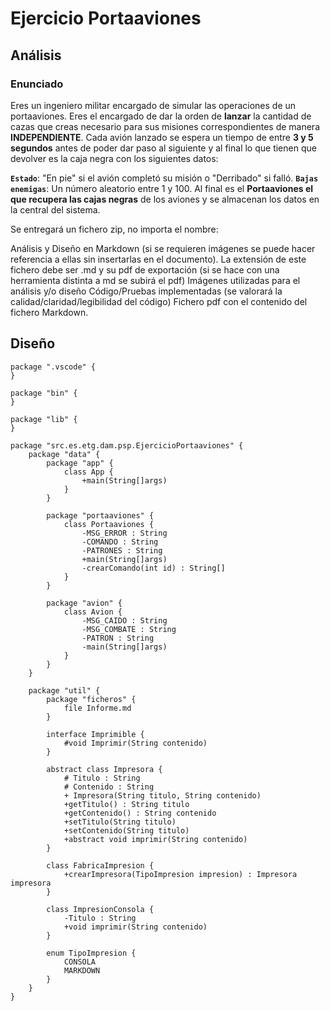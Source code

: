 # Ejercicio Portaaviones

## Análisis

### Enunciado

Eres un ingeniero militar encargado de simular las operaciones de un portaaviones. Eres el encargado de dar la orden de **lanzar** la cantidad de cazas que creas necesario para sus misiones correspondientes de manera **INDEPENDIENTE**. Cada avión lanzado se espera un tiempo de entre **3 y 5 segundos** antes de poder dar paso al siguiente y al final lo que tienen que devolver es la caja negra con los siguientes datos:

**`Estado`**: "En pie" si el avión completó su misión o "Derribado" si falló.
**`Bajas enemigas`**: Un número aleatorio entre 1 y 100.
Al final es el **Portaaviones el que recupera las cajas negras** de los aviones y se almacenan los datos en la central del sistema. 

Se entregará un fichero zip, no importa el nombre:

Análisis y Diseño en Markdown (si se requieren imágenes se puede hacer referencia a ellas sin insertarlas en el documento). La extensión de este fichero debe ser .md y su pdf de exportación (si se hace con una herramienta distinta a md se subirá el pdf)
Imágenes utilizadas para el análisis y/o diseño
Código/Pruebas implementadas (se valorará la calidad/claridad/legibilidad del código)
Fichero pdf con el contenido del fichero Markdown.

## Diseño

```plantuml
package ".vscode" {
}

package "bin" {
}

package "lib" {
}

package "src.es.etg.dam.psp.EjercicioPortaaviones" {
    package "data" {
        package "app" {
            class App {
                +main(String[]args)
            }
        }

        package "portaaviones" {
            class Portaaviones {
                -MSG_ERROR : String
                -COMANDO : String
                -PATRONES : String
                +main(String[]args)
                -crearComando(int id) : String[]
            }
        }

        package "avion" {
            class Avion {
                -MSG_CAIDO : String
                -MSG_COMBATE : String
                -PATRON : String
                -main(String[]args)
            }
        }
    }

    package "util" {
        package "ficheros" {
            file Informe.md
        }

        interface Imprimible {
            #void Imprimir(String contenido)
        }

        abstract class Impresora {
            # Titulo : String
            # Contenido : String
            + Impresora(String titulo, String contenido)
            +getTitulo() : String titulo
            +getContenido() : String contenido
            +setTitulo(String titulo)
            +setContenido(String titulo)
            +abstract void imprimir(String contenido)
        }

        class FabricaImpresion {
            +crearImpresora(TipoImpresion impresion) : Impresora impresora
        }

        class ImpresionConsola {
            -Titulo : String
            +void imprimir(String contenido)
        }

        enum TipoImpresion {
            CONSOLA
            MARKDOWN
        }
    }
}
```